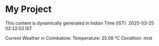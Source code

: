 # My Project

This content is dynamically generated in Indian Time (IST): 2025-03-25 02:22:53 IST


Current Weather in Coimbatore:
Temperature: 25.08 °C
Condition: mist
